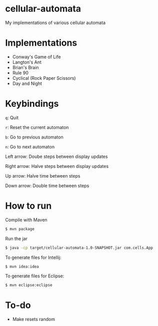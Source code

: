 # cellular-automata
My implementations of various cellular automata

# Implementations
* Conway's Game of Life
* Langton's Ant
* Brian's Brain
* Rule 90
* Cyclical (Rock Paper Scissors)
* Day and Night

# Keybindings
`q`: Quit

`r`: Reset the current automaton

`b`: Go to previous automaton

`n`: Go to next automaton

Left arrow: Doube steps between display updates

Right arrow: Halve steps between display updates

Up arrow: Halve time between steps

Down arrow: Double time between steps

# How to run
Compile with Maven
```Bash
$ mvn package
```

Run the jar
```Bash
$ java -cp target/cellular-automata-1.0-SNAPSHOT.jar com.cells.App
```

To generate files for Intellij:
```Bash
$ mvn idea:idea
```

To generate files for Eclipse:
```Bash
$ mvn eclipse:eclipse
```

# To-do
* Make resets random
